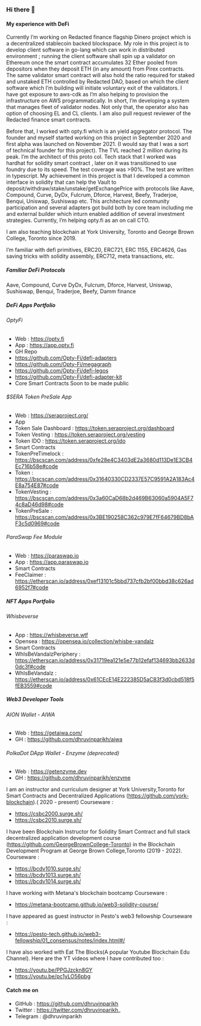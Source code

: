 ### Hi there 👋

#### My experience with DeFi

Currently I’m working on Redacted finance flagship Dinero project which is a decentralized stablecoin backed blockspace. My role in this project is to develop client software in go-lang which can work in distributed environment ; running the client software shall spin up a validator on Ethereum once the smart contract accumulates 32 Ether pooled from depositors when they deposit ETH (in any amount) from Pirex contracts. The same validator smart contract will also hold the ratio required for staked and unstaked ETH controlled by Redacted DAO, based on which the client software which I’m building will initiate voluntary exit of the validators. I have got exposure to aws-cdk as I’m also helping to provision the infrastructure on AWS programmatically. In short, I’m developing a system that manages fleet of validator nodes. Not only that, the operator also has option of choosing EL and CL clients. I am also pull request reviewer of the Redacted finance smart contracts.

Before that, I worked with opty.fi which is an yield aggregator protocol. The founder and myself started working on this project in September 2020 and first alpha was launched on November 2021. (I would say that I was a sort of technical founder for this project). The TVL reached 2 million during its peak. I’m the architect of this proto col. Tech stack that I worked was hardhat for solidity smart contract , later on it was transitioned to use foundry due to its speed. The test coverage was >90%. The test are written in typescript. My achievement in this project is that I developed a common interface in solidity that can help the Vault to deposit/withdraw/stake/unstake/getExchangePrice with protocols like Aave, Compound, Curve, DyDx, Fulcrum, Dforce, Harvest, Beefy, Traderjoe, Benqui, Uniswap, Sushiswap etc. This architecture led community participation and several adapters got build both by core team including me and external builder which inturn enabled addition of several investment strategies. Currently, I’m helping opty.fi as an on call CTO.

I am also teaching blockchain at York University, Toronto and George Brown College, Toronto since 2019.

I’m familiar with defi primitives, ERC20, ERC721, ERC 1155, ERC4626, Gas saving tricks with solidity assembly, ERC712, meta transactions, etc.

##### Familiar DeFi Protocols

Aave, Compound, Curve DyDx, Fulcrum, Dforce, Harvest, Uniswap, Sushiswap, Benqui, Traderjoe, Beefy, Damm finance

##### DeFi Apps Portfolio

###### OptyFi
 *  Web : https://opty.fi
 *  App : https://app.opty.fi
 *  GH Repo 
  *  https://github.com/Opty-Fi/defi-adapters 
  *  https://github.com/Opty-Fi/megagraph 
  *  https://github.com/Opty-Fi/defi-legos 
  *  https://github.com/Opty-Fi/defi-adapter-kit 
 *  Core Smart Contracts Soon to be made public

###### $SERA Token PreSale App
* Web : https://seraproject.org/
* App
 * Token Sale Dashboard : https://token.seraproject.org/dashboard
 * Token Vesting : https://token.seraproject.org/vesting
 * Token IDO : https://token.seraproject.org/ido 
* Smart Contracts
 *  TokenPreTimelock : https://bscscan.com/address/0xfe28e4C3403dE2a3680d113De1E3CB4Ec716b58e#code
 *  Token : https://bscscan.com/address/0x31640330CD2337E57C9591A2A183Ac4E8a754E87#code
 *  TokenVesting : https://bscscan.com/address/0x3a60CaD68b2d469B63060a5904A5F74c8aD46d98#code
 *  TokenPreSale : https://bscscan.com/address/0x3BE190258C362c979E7fF64679BD8bAF3c5d0969#code

###### ParaSwap Fee Module
* Web : https://paraswap.io
* App : https://app.paraswap.io
* Smart Contracts
 * FeeClaimer : https://etherscan.io/address/0xef13101c5bbd737cfb2bf00bbd38c626ad6952f7#code 

##### NFT Apps Portfolio

###### Whisbeverse
* App : https://whisbeverse.wtf
* Opensea : https://opensea.io/collection/whisbe-vandalz
* Smart Contracts
 * WhIsBeVandalzPeriphery : https://etherscan.io/address/0x31719ea121e5e77b12efaf134693bb2633d0dc3f#code
 * WhIsBeVandalz : https://etherscan.io/address/0x61CEcE14E222385D5aC83f3d0cbd518f5fEB3559#code

##### Web3 Developer Tools

###### AION Wallet - AIWA
* Web : https://getaiwa.com/
* GH : https://github.com/dhruvinparikh/aiwa
###### PolkaDot DApp Wallet - Enzyme (deprecated)
* Web : https://getenzyme.dev
* GH : https://github.com/dhruvinparikh/enzyme

I am an instructor and curriculum designer at York University,Toronto for Smart Contracts and Decentralized Applications (https://github.com/york-blockchain).( 2020 - present)
Courseware : 
* https://csbc2000.surge.sh/
* https://csbc2010.surge.sh/

I have been Blockchain Instructor for Solidity Smart Contract and full stack decentralized application development course (https://github.com/GeorgeBrownCollege-Toronto) in the Blockchain Development Program at George Brown College,Toronto (2019 - 2022). 
Courseware : 
* https://bcdv1010.surge.sh/ 
* https://bcdv1013.surge.sh/ 
* https://bcdv1014.surge.sh/  

I have working with Metana's blockchain bootcamp
Courseware :
* https://metana-bootcamp.github.io/web3-solidity-course/

I have appeared as guest instructor in Pesto's web3 fellowship
Courseware : 
* https://pesto-tech.github.io/web3-fellowship/01_consensus/notes/index.html#/

I have also worked with Eat The Blocks(A popular Youtube Blockchain Edu Channel). Here are the YT videos where I have contributed too : 
* https://youtu.be/PPGJzckn8GY
* https://youtu.be/pc1yLO56pbg 

#### Catch me on

* GitHub : https://github.com/dhruvinparikh
* Twitter : https://twitter.com/dhruvinparikh_
* Telegram : @dhruvinparikh
